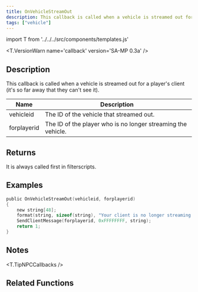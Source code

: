 ```yaml
---
title: OnVehicleStreamOut
description: This callback is called when a vehicle is streamed out for a player's client (it's so far away that they can't see it).
tags: ["vehicle"]
---
```


import T from '../../../src/components/templates.js'

<T.VersionWarn name='callback' version='SA-MP 0.3a' />

## Description

This callback is called when a vehicle is streamed out for a player's client (it's so far away that they can't see it).

| Name        | Description                                                  |
| ----------- | ------------------------------------------------------------ |
| vehicleid   | The ID of the vehicle that streamed out.                     |
| forplayerid | The ID of the player who is no longer streaming the vehicle. |

## Returns

It is always called first in filterscripts.

## Examples

```c
public OnVehicleStreamOut(vehicleid, forplayerid)
{
    new string[48];
    format(string, sizeof(string), "Your client is no longer streaming vehicle %d", vehicleid);
    SendClientMessage(forplayerid, 0xFFFFFFFF, string);
    return 1;
}
```

## Notes

<T.TipNPCCallbacks />

## Related Functions

